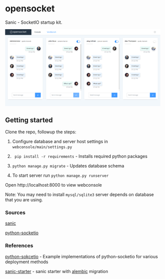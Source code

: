 # opensocket

Sanic - SocketIO startup kit.

![banner](./screenshot.png)

## Getting started
Clone the repo, followup the steps:

1. Configure database and server host settings in  ```webconsole/main/settings.py```

1. ``` pip install -r requirements``` - Installs required python packages

1. ```python manage.py migrate``` - Updates database schema

1. To start server run ```python manage.py runserver```

Open http://localhost:8000 to view webconsole


Note:
You may need to install ```mysql/sqlite3``` server depends on database that you are using.

### Sources
[sanic](https://sanic.readthedocs.io/en/latest/)

[python-socketio](https://python-socketio.readthedocs.io/en/latest/)

### References

[python-sokcetio](https://github.com/miguelgrinberg/python-socketio) - Example implementations of python-socketio for various deployment methods

[sanic-starter](https://github.com/seanpar203/sanic-starter) - sanic starter with [alembic](https://alembic.sqlalchemy.org/en/latest/) migration